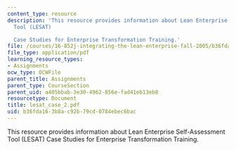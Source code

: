 ```yaml
---
content_type: resource
description: 'This resource provides information about Lean Enterprise Self-Assessment
  Tool (LESAT)

  Case Studies for Enterprise Transformation Training.'
file: /courses/16-852j-integrating-the-lean-enterprise-fall-2005/b36fda163b8ac92b79cd0784ebec6bac_lesat_case_2.pdf
file_type: application/pdf
learning_resource_types:
- Assignments
ocw_type: OCWFile
parent_title: Assignments
parent_type: CourseSection
parent_uid: a405bbab-3e30-4962-856e-fad41eb13eb8
resourcetype: Document
title: lesat_case_2.pdf
uid: b36fda16-3b8a-c92b-79cd-0784ebec6bac
---
```

This resource provides information about Lean Enterprise Self-Assessment Tool (LESAT)
Case Studies for Enterprise Transformation Training.


